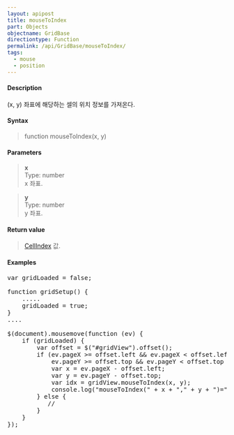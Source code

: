 ```yaml
---
layout: apipost
title: mouseToIndex
part: Objects
objectname: GridBase
directiontype: Function
permalink: /api/GridBase/mouseToIndex/
tags:
  - mouse
  - position
---
```



#### Description

 (x, y) 좌표에 해당하는 셀의 위치 정보를 가져온다.  

#### Syntax

> function mouseToIndex(x, y)  

#### Parameters

> **x**  
> Type: number  
> x 좌표.  


> **y**  
> Type: number  
> y 좌표.  

#### Return value

> [CellIndex](/api/types/CellIndex/) 값.  

#### Examples 

<pre class="prettyprint">
var gridLoaded = false;

function gridSetup() {
	.....
	gridLoaded = true;
}
....

$(document).mousemove(function (ev) {
    if (gridLoaded) {
        var offset = $("#gridView").offset();
        if (ev.pageX >= offset.left && ev.pageX < offset.left + $("#gridView").width() &&
            ev.pageY >= offset.top && ev.pageY < offset.top + $("#gridView").height()) {
            var x = ev.pageX - offset.left;
            var y = ev.pageY - offset.top;
            var idx = gridView.mouseToIndex(x, y);
            console.log("mouseToIndex(" + x + "," + y + ")=" + JSON.stringify(idx));
        } else {
           //
        }
    }
});
</pre>

